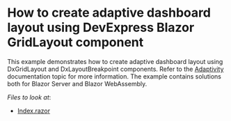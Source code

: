 # How to create adaptive dashboard layout using DevExpress Blazor GridLayout component

This example demonstrates how to create adaptive dashboard layout using DxGridLayout and DxLayoutBreakpoint components. Refer to the [Adaptivity](https://docs.devexpress.com/Blazor/DevExpress.Blazor.DxGridLayout#adaptivity) documentation topic for more information. The example contains solutions both for Blazor Server and Blazor WebAssembly.

<!-- default file list -->
*Files to look at*:

* [Index.razor](./CS/DxLayoutGridAdaptivity/Pages/Index.razor)

<!-- default file list end -->
